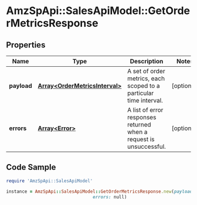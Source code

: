 # AmzSpApi::SalesApiModel::GetOrderMetricsResponse

## Properties

Name | Type | Description | Notes
------------ | ------------- | ------------- | -------------
**payload** | [**Array&lt;OrderMetricsInterval&gt;**](OrderMetricsInterval.md) | A set of order metrics, each scoped to a particular time interval. | [optional] 
**errors** | [**Array&lt;Error&gt;**](Error.md) | A list of error responses returned when a request is unsuccessful. | [optional] 

## Code Sample

```ruby
require 'AmzSpApi::SalesApiModel'

instance = AmzSpApi::SalesApiModel::GetOrderMetricsResponse.new(payload: null,
                                 errors: null)
```


